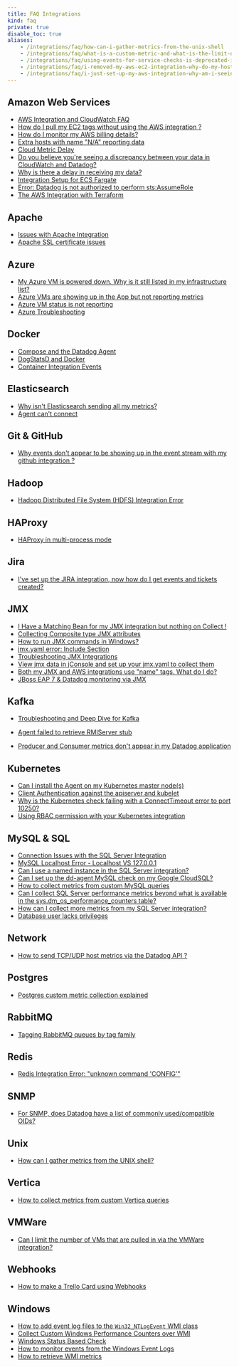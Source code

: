 ```yaml
---
title: FAQ Integrations
kind: faq
private: true
disable_toc: true
aliases:
    - /integrations/faq/how-can-i-gather-metrics-from-the-unix-shell
    - /integrations/faq/what-is-a-custom-metric-and-what-is-the-limit-on-the-number-of-custom-metrics-i-can-have
    - /integrations/faq/using-events-for-service-checks-is-deprecated-in-favor-of-monitors
    - /integrations/faq/i-removed-my-aws-ec2-integration-why-do-my-hosts-still-have-aws-tags
    - /integrations/faq/i-just-set-up-my-aws-integration-why-am-i-seeing-duplicate-hosts
---
```


## Amazon Web Services

* [AWS Integration and CloudWatch FAQ][1]
* [How do I pull my EC2 tags without using the AWS integration ?][3]
* [How do I monitor my AWS billing details?][4]
* [Extra hosts with name "N/A" reporting data][5]
* [Cloud Metric Delay][6]
* [Do you believe you're seeing a discrepancy between your data in CloudWatch and Datadog?][7]
* [Why is there a delay in receiving my data?][8]
* [Integration Setup for ECS Fargate][9]
* [Error: Datadog is not authorized to perform sts:AssumeRole][10]
* [The AWS Integration with Terraform][11]

## Apache

* [Issues with Apache Integration][12]
* [Apache SSL certificate issues][13]

## Azure
* [My Azure VM is powered down. Why is it still listed in my infrastructure list?][14]
* [Azure VMs are showing up in the App but not reporting metrics][15]
* [Azure VM status is not reporting][16]
* [Azure Troubleshooting][17]

## Docker

* [Compose and the Datadog Agent][18]
* [DogStatsD and Docker][19]
* [Container Integration Events][20]

## Elasticsearch

* [Why isn't Elasticsearch sending all my metrics?][21]
* [Agent can't connect][22]

## Git & GitHub

* [Why events don't appear to be showing up in the event stream with my github integration ?][23]

## Hadoop
* [Hadoop Distributed File System (HDFS) Integration Error][24]

## HAProxy

* [HAProxy in multi-process mode][25]

## Jira
* [I've set up the JIRA integration, now how do I get events and tickets created?][26]

## JMX

* [I Have a Matching Bean for my JMX integration but nothing on Collect !][27]
* [Collecting Composite type JMX attributes][28]
* [How to run JMX commands in Windows?][29]
* [jmx.yaml error: Include Section][30]
* [Troubleshooting JMX Integrations][31]
* [View jmx data in jConsole and set up your jmx.yaml to collect them][32]
* [Both my JMX and AWS integrations use "name" tags. What do I do?][33]
* [JBoss EAP 7 & Datadog monitoring via JMX][34]

## Kafka

* [Troubleshooting and Deep Dive for Kafka][35]

* [Agent failed to retrieve RMIServer stub][36]
* [Producer and Consumer metrics don't appear in my Datadog application][37]

## Kubernetes

* [Can I install the Agent on my Kubernetes master node(s)][38]
* [Client Authentication against the apiserver and kubelet][39]
* [Why is the Kubernetes check failing with a ConnectTimeout error to port 10250?][40]
* [Using RBAC permission with your Kubernetes integration][41]

## MySQL & SQL

* [Connection Issues with the SQL Server Integration][42]
* [MySQL Localhost Error - Localhost VS 127.0.0.1][43]
* [Can I use a named instance in the SQL Server integration?][44]
* [Can I set up the dd-agent MySQL check on my Google CloudSQL?][45]
* [How to collect metrics from custom MySQL queries][46]
* [Can I collect SQL Server performance metrics beyond what is available in the sys.dm_os_performance_counters table?][47]
* [How can I collect more metrics from my SQL Server integration?][48]
* [Database user lacks privileges][49]

## Network
* [How to send TCP/UDP host metrics via the Datadog API ?][50]

## Postgres
* [Postgres custom metric collection explained][51]

## RabbitMQ

* [Tagging RabbitMQ queues by tag family][52]

## Redis

* [Redis Integration Error: "unknown command 'CONFIG'"][53]

## SNMP

* [For SNMP, does Datadog have a list of commonly used/compatible OIDs?  ][54]

## Unix
* [How can I gather metrics from the UNIX shell?][55]

## Vertica
* [How to collect metrics from custom Vertica queries][63]

## VMWare
* [Can I limit the number of VMs that are pulled in via the VMWare integration?][56]

## Webhooks
* [How to make a Trello Card using Webhooks][57]

## Windows

* [How to add event log files to the `Win32_NTLogEvent` WMI class][58]
* [Collect Custom Windows Performance Counters over WMI][59]
* [Windows Status Based Check][60]
* [How to monitor events from the Windows Event Logs][61]
* [How to retrieve WMI metrics][62]

[1]: /integrations/faq/aws-integration-and-cloudwatch-faq
[2]: /integrations/faq/get-your-autoscaling-group-events-and-metrics
[3]: /integrations/faq/how-do-i-pull-my-ec2-tags-without-using-the-aws-integration
[4]: /integrations/faq/how-do-i-monitor-my-aws-billing-details
[5]: /integrations/faq/extra-hosts-with-name-n-a-reporting-data
[6]: /integrations/faq/cloud-metric-delay
[7]: /integrations/faq/do-you-believe-you-re-seeing-a-discrepancy-between-your-data-in-cloudwatch-and-datadog
[8]: /integrations/faq/why-is-there-a-delay-in-receiving-my-data
[9]: /integrations/faq/integration-setup-ecs-fargate
[10]: /integrations/faq/error-datadog-not-authorized-sts-assume-role
[11]: /integrations/faq/aws-integration-with-terraform
[12]: /integrations/faq/issues-with-apache-integration
[13]: /integrations/faq/apache-ssl-certificate-issues
[14]: /integrations/faq/my-azure-vm-is-powered-down-why-is-it-still-listed-in-my-infrastructure-list
[15]: /integrations/faq/azure-vms-are-showing-up-in-the-app-but-not-reporting-metrics
[16]: /integrations/faq/azure-vm-status-is-not-reporting
[17]: /integrations/faq/azure-troubleshooting
[18]: /integrations/faq/compose-and-the-datadog-agent
[19]: /integrations/faq/dogstatsd-and-docker
[20]: /integrations/faq/container-integration-event
[21]: /integrations/faq/why-isn-t-elasticsearch-sending-all-my-metrics
[22]: /integrations/faq/elastic-agent-can-t-connect
[23]: /integrations/faq/why-events-don-t-appear-to-be-showing-up-in-the-event-stream-with-my-github-integration
[24]: /integrations/faq/hadoop-distributed-file-system-hdfs-integration-error
[25]: /integrations/faq/haproxy-multi-process
[26]: /integrations/faq/i-ve-set-up-the-jira-integration-now-how-do-i-get-events-and-tickets-created
[27]: /integrations/faq/i-have-a-matching-bean-for-my-jmx-integration-but-nothing-on-collect
[28]: /integrations/faq/collecting-composite-type-jmx-attributes
[29]: /integrations/faq/how-to-run-jmx-commands-in-windows
[30]: /integrations/faq/jmx-yaml-error-include-section
[31]: /integrations/faq/troubleshooting-jmx-integrations
[32]: /integrations/faq/view-jmx-data-in-jconsole-and-set-up-your-jmx-yaml-to-collect-them
[33]: /integrations/faq/both-my-jmx-and-aws-integrations-use-name-tags-what-do-i-do
[34]: /integrations/faq/jboss-eap-7-datadog-monitoring-via-jmx
[35]: /integrations/faq/troubleshooting-and-deep-dive-for-kafka
[36]: /integrations/faq/agent-failed-to-retrieve-rmierver-stub
[37]: /integrations/faq/producer-and-consumer-metrics-don-t-appear-in-my-datadog-application
[38]: /integrations/faq/can-i-install-the-agent-on-my-kubernetes-master-node-s
[39]: /integrations/faq/client-authentication-against-the-apiserver-and-kubelet
[40]: /integrations/faq/why-is-the-kubernetes-check-failing-with-a-connecttimeout-error-to-port-10250
[41]: /integrations/faq/using-rbac-permission-with-your-kubernetes-integration
[42]: /integrations/faq/connection-issues-with-the-sql-server-integration
[43]: /integrations/faq/mysql-localhost-error-localhost-vs-127-0-0-1
[44]: /integrations/faq/can-i-use-a-named-instance-in-the-sql-server-integration
[45]: /integrations/faq/can-i-set-up-the-dd-agent-mysql-check-on-my-google-cloudsql
[46]: /integrations/faq/how-to-collect-metrics-from-custom-mysql-queries
[47]: /integrations/faq/can-i-collect-sql-server-performance-metrics-beyond-what-is-available-in-the-sys-dm-os-performance-counters-table-try-wmi
[48]: /integrations/faq/how-can-i-collect-more-metrics-from-my-sql-server-integration
[49]: /integrations/faq/database-user-lacks-privileges
[50]: /integrations/faq/how-to-send-tcp-udp-host-metrics-via-the-datadog-api
[51]: /integrations/faq/postgres-custom-metric-collection-explained
[52]: /integrations/faq/tagging-rabbitmq-queues-by-tag-family
[53]: /integrations/faq/redis-integration-error-unknown-command-config
[54]: /integrations/faq/for-snmp-does-datadog-have-a-list-of-commonly-used-compatible-oids
[55]: https://github.com/DataDog/Miscellany/tree/master/custom_check_shell
[56]: /integrations/faq/can-i-limit-the-number-of-vms-that-are-pulled-in-via-the-vmware-integration
[57]: /integrations/faq/how-to-make-trello-card-using-webhooks
[58]: /integrations/faq/how-to-add-event-log-files-to-the-win32-ntlogevent-wmi-class
[59]: /integrations/faq/collect-custom-windows-performance-counters-over-wmi
[60]: /integrations/faq/windows-status-based-check
[61]: /integrations/faq/how-to-monitor-events-from-the-windows-event-logs
[62]: /integrations/faq/how-to-retrieve-wmi-metrics
[63]: /integrations/faq/how-to-collect-metrics-from-custom-vertica-queries